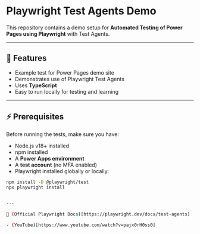 # Playwright Test Agents Demo

This repository contains a demo setup for **Automated Testing of Power Pages using Playwright** with Test Agents. 

---

## 📖 Features

- Example test for Power Pages demo site
- Demonstrates use of Playwright Test Agents
- Uses **TypeScript** 
- Easy to run locally for testing and learning

---

## ⚡ Prerequisites

Before running the tests, make sure you have:

- Node.js v18+ installed
- npm installed
- A **Power Apps environment**
- A **test account** (no MFA enabled)
- Playwright installed globally or locally:

```bash
npm install -D @playwright/test
npx playwright install


---

📖 (Official Playwright Docs)[https://playwright.dev/docs/test-agents]

- (YouTube)[https://www.youtube.com/watch?v=pajx0rH0ss0]
